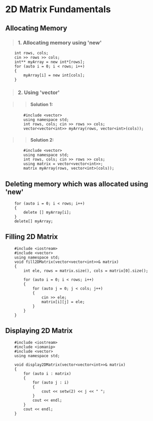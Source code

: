 # 2D Matrix Fundamentals

## Allocating Memory

>### 1. Allocating memory using 'new'

        int rows, cols; 
        cin >> rows >> cols;
        int** myArray = new int*[rows];
        for (auto i = 0; i < rows; i++)
        {
            myArray[i] = new int[cols];
        }


>### 2. Using 'vector'

>>#### Solution 1:

            #include <vector>
            using namespace std;
            int rows, cols; cin >> rows >> cols;
            vector<vector<int>> myArray(rows, vector<int>(cols));


>>#### Solution 2:

            #include <vector>
            using namespace std;
            int rows, cols; cin >> rows >> cols;
            using matrix = vector<vector<int>>;
            matrix myArray(rows, vector<int>(cols));

## Deleting memory which was allocated using 'new'

        for (auto i = 0; i < rows; i++)
        {
            delete [] myArray[i];
        }
        delete[] myArray;

## Filling 2D Matrix

        #include <iostream>
        #include <vector>
        using namespace std;
        void fill2DMatrix(vector<vector<int>>& matrix)
        {
            int ele, rows = matrix.size(), cols = matrix[0].size();
            
            for (auto i = 0; i < rows; i++)
            {
                for (auto j = 0; j < cols; j++)
                {
                    cin >> ele;
                    matrix[i][j] = ele;
                }
            }
        }


## Displaying 2D Matrix

        #include <iostream>
        #include <iomanip>
        #include <vector>
        using namespace std;

        void display2DMatrix(vector<vector<int>>& matrix)
        {
            for (auto i : matrix)
            {
                for (auto j : i)
                {
                    cout << setw(2) << j << " ";
                }
                cout << endl;
            }
            cout << endl;
        }
